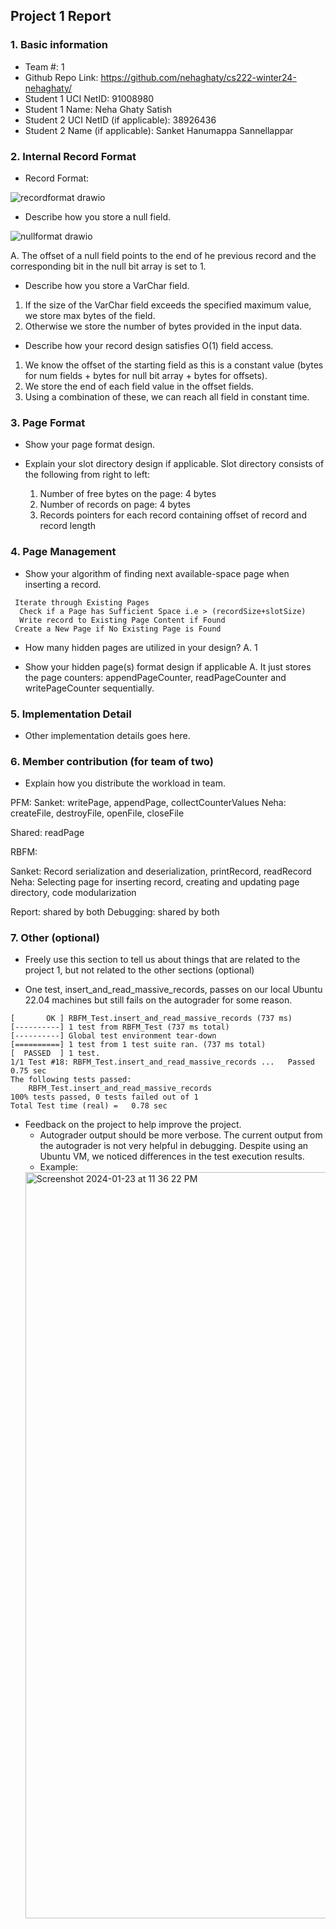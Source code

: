 ## Project 1 Report


### 1. Basic information
 - Team #: 1
 - Github Repo Link: https://github.com/nehaghaty/cs222-winter24-nehaghaty/
 - Student 1 UCI NetID: 91008980
 - Student 1 Name: Neha Ghaty Satish
 - Student 2 UCI NetID (if applicable): 38926436
 - Student 2 Name (if applicable): Sanket Hanumappa Sannellappar


### 2. Internal Record Format
- Record Format:

![recordformat drawio](https://github.com/nehaghaty/cs222-winter24-nehaghaty/assets/25128989/50c3f87a-12bd-48c0-8ee8-e3431186f2e9)


- Describe how you store a null field.

![nullformat drawio](https://github.com/nehaghaty/cs222-winter24-nehaghaty/assets/25128989/1434a976-0f18-46b5-a52a-1667e54052e4)

A. The offset of a null field points to the end of he previous record and the corresponding bit in the null bit array is set to 1.

- Describe how you store a VarChar field.

1. If the size of the VarChar field exceeds the specified maximum value, we store max bytes of the field.
2. Otherwise we store the number of bytes provided in the input data.

- Describe how your record design satisfies O(1) field access.
 1. We know the offset of the starting field as this is a constant value (bytes for num fields + bytes for null bit array + bytes for offsets).
 2. We store the end of each field value in the offset fields.
 3. Using a combination of these, we can reach all field in constant time.

### 3. Page Format
- Show your page format design.



- Explain your slot directory design if applicable.
   Slot directory consists of the following from right to left:
  1. Number of free bytes on the page: 4 bytes
  2. Number of records on page: 4 bytes
  3. Records pointers for each record containing offset of record and record length   


### 4. Page Management
- Show your algorithm of finding next available-space page when inserting a record.

```
 Iterate through Existing Pages
  Check if a Page has Sufficient Space i.e > (recordSize+slotSize)
  Write record to Existing Page Content if Found
 Create a New Page if No Existing Page is Found
```
   
            

- How many hidden pages are utilized in your design?
  A. 1 



- Show your hidden page(s) format design if applicable
  A. It just stores the page counters: appendPageCounter, readPageCounter and writePageCounter sequentially.



### 5. Implementation Detail
- Other implementation details goes here.



### 6. Member contribution (for team of two)
- Explain how you distribute the workload in team.

PFM: 
Sanket:  writePage, appendPage, collectCounterValues
Neha: createFile, destroyFile, openFile, closeFile

Shared: readPage

RBFM: 

Sanket: Record serialization and deserialization, printRecord, readRecord
Neha: Selecting page for inserting record, creating and updating page directory, code modularization

Report: shared by both
Debugging: shared by both

### 7. Other (optional)
- Freely use this section to tell us about things that are related to the project 1, but not related to the other sections (optional)

- One test, insert_and_read_massive_records, passes on our local Ubuntu 22.04 machines but still fails on the autograder for some reason. 

```
[       OK ] RBFM_Test.insert_and_read_massive_records (737 ms)
[----------] 1 test from RBFM_Test (737 ms total)
[----------] Global test environment tear-down
[==========] 1 test from 1 test suite ran. (737 ms total)
[  PASSED  ] 1 test.
1/1 Test #18: RBFM_Test.insert_and_read_massive_records ...   Passed    0.75 sec
The following tests passed:
	RBFM_Test.insert_and_read_massive_records
100% tests passed, 0 tests failed out of 1
Total Test time (real) =   0.78 sec

  ```


- Feedback on the project to help improve the project.
  - Autograder output should be more verbose. The current output from the autograder is not very helpful in debugging. Despite using an Ubuntu VM, we noticed differences in the test execution results.
  - Example:
  <img width="1194" alt="Screenshot 2024-01-23 at 11 36 22 PM" src="https://github.com/nehaghaty/cs222-winter24-nehaghaty/assets/25128989/c4e38b4a-fec5-437f-ba14-f4a5b41ad47c">


